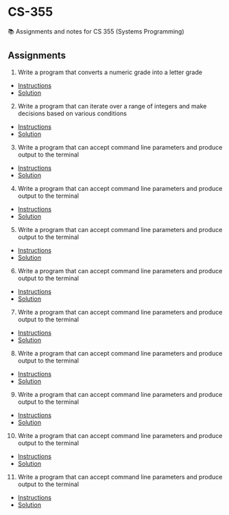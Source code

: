 # CS-355
📚 Assignments and notes for CS 355 (Systems Programming)

## Assignments
1. Write a program that converts a numeric grade into a letter grade
  - [Instructions](https://cs.ccsu.edu/~stan/classes/CS355/LabsFA20/lab01.html)
  - [Solution](https://github.com/shmishtopher/CS-355/blob/master/Assignment_01/converter.c)

2. Write a program that can iterate over a range of integers and make decisions based on various conditions
  - [Instructions](https://cs.ccsu.edu/~stan/classes/CS355/LabsFA20/lab02.html)
  - [Solution](https://github.com/shmishtopher/CS-355/blob/master/Assignment_02/fizzbuzz.c)

3. Write a program that can accept command line parameters and produce output to the terminal
  - [Instructions](https://cs.ccsu.edu/~stan/classes/CS355/LabsFA20/lab03.html)
  - [Solution](https://github.com/shmishtopher/CS-355/blob/master/Assignment_03/echo.c)

4. Write a program that can accept command line parameters and produce output to the terminal
  - [Instructions](https://cs.ccsu.edu/~stan/classes/CS355/LabsFA20/lab04.html)
  - [Solution](https://github.com/shmishtopher/CS-355/blob/master/Assignment_04/mywho.c)

5. Write a program that can accept command line parameters and produce output to the terminal
  - [Instructions](https://cs.ccsu.edu/~stan/classes/CS355/LabsFA20/lab05.html)
  - [Solution](https://github.com/shmishtopher/CS-355/blob/master/Assignment_05/mycat.c)

6. Write a program that can accept command line parameters and produce output to the terminal
  - [Instructions](https://cs.ccsu.edu/~stan/classes/CS355/LabsFA20/lab06.html)
  - [Solution](https://github.com/shmishtopher/CS-355/blob/master/Assignment_06/myls.c)

7. Write a program that can accept command line parameters and produce output to the terminal
  - [Instructions](https://cs.ccsu.edu/~stan/classes/CS355/LabsFA20/lab07.html)
  - [Solution](https://github.com/shmishtopher/CS-355/blob/master/Assignment_07/myls.c)

8. Write a program that can accept command line parameters and produce output to the terminal
  - [Instructions](https://cs.ccsu.edu/~stan/classes/CS355/LabsFA20/lab08.html)
  - [Solution](https://github.com/shmishtopher/CS-355/blob/master/Assignment_08/myfind.c)

9. Write a program that can accept command line parameters and produce output to the terminal
  - [Instructions](https://cs.ccsu.edu/~stan/classes/CS355/LabsFA20/lab09.html)
  - [Solution](https://github.com/shmishtopher/CS-355/blob/master/Assignment_09/mywrite.c)

10. Write a program that can accept command line parameters and produce output to the terminal
  - [Instructions](https://cs.ccsu.edu/~stan/classes/CS355/LabsFA20/lab10.html)
  - [Solution](https://github.com/shmishtopher/CS-355/blob/master/Assignment_10/primes.c)

11. Write a program that can accept command line parameters and produce output to the terminal
  - [Instructions](https://cs.ccsu.edu/~stan/classes/CS355/LabsFA20/lab11.html)
  - [Solution](https://github.com/shmishtopher/CS-355/blob/master/Assignment_11/matrix.c)